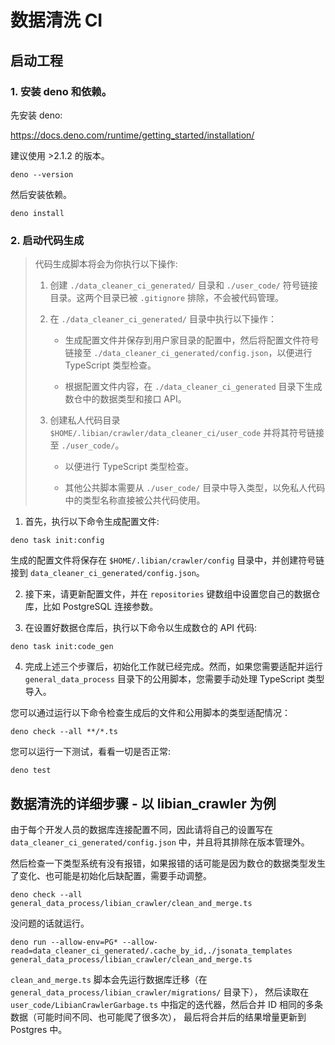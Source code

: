 # 数据清洗 CI

## 启动工程

### 1. 安装 deno 和依赖。

先安装 deno:

https://docs.deno.com/runtime/getting_started/installation/

建议使用 >2.1.2 的版本。

```shell
deno --version
```

然后安装依赖。

```shell
deno install
```

### 2. 启动代码生成

> 代码生成脚本将会为你执行以下操作:
>
> 1. 创建 `./data_cleaner_ci_generated/` 目录和 `./user_code/` 符号链接目录。这两个目录已被 `.gitignore` 排除，不会被代码管理。
>
> 2. 在 `./data_cleaner_ci_generated/` 目录中执行以下操作：
>
>    - 生成配置文件并保存到用户家目录的配置中，然后将配置文件符号链接至 `./data_cleaner_ci_generated/config.json`，以便进行 TypeScript 类型检查。
>
>    - 根据配置文件内容，在 `./data_cleaner_ci_generated` 目录下生成数仓中的数据类型和接口 API。
>
> 3. 创建私人代码目录 `$HOME/.libian/crawler/data_cleaner_ci/user_code` 并将其符号链接至 `./user_code/`。
>
>    - 以便进行 TypeScript 类型检查。
>
>    - 其他公共脚本需要从 `./user_code/` 目录中导入类型，以免私人代码中的类型名称直接被公共代码使用。

1. 首先，执行以下命令生成配置文件:

```shell
deno task init:config
```

生成的配置文件将保存在 `$HOME/.libian/crawler/config` 目录中，并创建符号链接到 `data_cleaner_ci_generated/config.json`。

2. 接下来，请更新配置文件，并在 `repositories` 键数组中设置您自己的数据仓库，比如 PostgreSQL 连接参数。

3. 在设置好数据仓库后，执行以下命令以生成数仓的 API 代码:

```shell
deno task init:code_gen
```

4. 完成上述三个步骤后，初始化工作就已经完成。然而，如果您需要适配并运行 `general_data_process` 目录下的公用脚本，您需要手动处理 TypeScript 类型导入。

您可以通过运行以下命令检查生成后的文件和公用脚本的类型适配情况：

```shell
deno check --all **/*.ts
```

您可以运行一下测试，看看一切是否正常:

```shell
deno test
```

## 数据清洗的详细步骤 - 以 libian_crawler 为例

由于每个开发人员的数据库连接配置不同，因此请将自己的设置写在 `data_cleaner_ci_generated/config.json` 中，并且将其排除在版本管理外。

然后检查一下类型系统有没有报错，如果报错的话可能是因为数仓的数据类型发生了变化、也可能是初始化后缺配置，需要手动调整。

```shell
deno check --all general_data_process/libian_crawler/clean_and_merge.ts
```

没问题的话就运行。

```shell
deno run --allow-env=PG* --allow-read=data_cleaner_ci_generated/.cache_by_id,./jsonata_templates  general_data_process/libian_crawler/clean_and_merge.ts
```

`clean_and_merge.ts` 脚本会先运行数据库迁移（在 `general_data_process/libian_crawler/migrations/` 目录下），
然后读取在 `user_code/LibianCrawlerGarbage.ts` 中指定的迭代器，然后合并 ID 相同的多条数据（可能时间不同、也可能爬了很多次），
最后将合并后的结果增量更新到 Postgres 中。

<!-- ## 需求

自动化的数据清洗是个究极难题。它难就难在：

1. 各种数仓里的答辩数据什么都有。

   1. 答辩数据的一些答辩键值又与业务紧密耦合，比如 token、url …… 所以依然需要人来识别。
   2. 返回值啥都有，报错的、风控的、nullable 的……
   3. 类型系统不稳定，第三方 API 返回啥的都有。爬虫工程师和数据工程师之间有一道厚厚的类型之墙。
   4. 解决方法: 使用 `typescript` 和 `quicktype` 来生成健壮的类型代码，并辅之以 `jsonata` 来做些便于区分 union type 的分组。

2. 代码结构与业务隐私组合的麻烦，不能把业务代码硬编码到仓库中。

   1. 有时有一些自己的秘密数据，想复用代码不方便。
   2. 但爬虫都写入仓库了，总得把对应的清洗代码放进去。
   3. 解决方法: 使用 `init_config.ts` 脚本来生成用户个人代码区域。

3. 把初次对齐列的数据去重合并。例如根据去重 ID 合并。

4. 对清洗好的数据做后续的业务，例如继续爬取详情、调用 AI 总结、OCR、转文字…… -->
